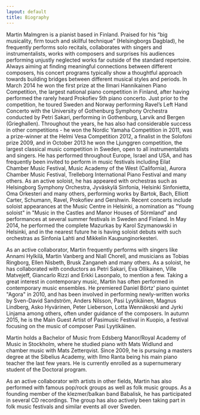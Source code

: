 ```yaml
---
layout: default
title: Biography
---
```


Martin Malmgren is a pianist based in Finland. Praised for his “big musicality, firm touch and skillful technique” (Helsingborgs Dagblad), he frequently performs solo recitals, collaborates with singers and instrumentalists, works with composers and surprises his audiences performing unjustly neglected works far outside of the standard repertoire. Always aiming at finding meaningful connections between different composers, his concert programs typically show a thoughtful approach towards building bridges between different musical styles and periods. In March 2014 he won the first prize at the Ilmari Hannikainen Piano Competition, the largest national piano competition in Finland, after having performed the rarely heard Prokofiev 5th piano concerto. Just prior to the competition, he toured Sweden and Norway performing Ravel’s Left Hand Concerto with the University of Gothenburg Symphony Orchestra conducted by Petri Sakari, performing in Gothenburg, Larvik and Bergen (Grieghallen). Throughout the years, he has also had considerable success in other competitions - he won the Nordic Yamaha Competition in 2011, was a prize-winner at the Helmi Vesa Competition 2012, a finalist in the Solofoni prize 2009, and in October 2013 he won the Ljunggren competition, the largest classical music competition in Sweden, open to all instrumentalists and singers. He has performed throughout Europe, Israel and USA, and has frequently been invited to perform in music festivals including Eilat Chamber Music Festival, Music Academy of the West (California), Aurora Chamber Music Festival, Trelleborg International Piano Festival and many others. As an active soloist, he has appeared with orchestras such as Helsingborg Symphony Orchestra, Jyväskylä Sinfonia, Helsinki Sinfonietta, Oma Orkesteri and many others, performing works by Bartok, Bach, Elliott Carter, Schumann, Ravel, Prokofiev and Gershwin. Recent concerts include soloist appearances at the Music Centre in Helsinki, a nomination as "Young soloist" in "Music in the Castles and Manor Houses of Sörmland" and performances at several summer festivals in Sweden and Finland. In May 2014, he performed the complete Mazurkas by Karol Szymanowski in Helsinki, and in the nearest future he is having soloist debuts with such orchestras as Sinfonia Lahti and Mikkelin Kaupunginorkesteri.   
   
As an active collaborator, Martin frequently performs with singers like Annami Hylkilä, Martin Vanberg and Niall Chorell, and musicians as Tobias Ringborg, Ellen Nisbeth, Brusk Zanganeh and many others. As a soloist, he has collaborated with conductors as Petri Sakari, Eva Ollikainen, Ville Matvejeff, Giancarlo Rizzi and Erkki Lasonpalo, to mention a few.
Taking a great interest in contemporary music, Martin has often performed in contemporary music ensembles. He premiered Daniel Börtz' piano quintet "Agora" in 2010, and has been involved in performing newly-written works by Sven-David Sandström, Anders Nilsson, Pasi Lyytikäinen, Magnus Lindberg, Asko Hyvärinen, Peter Lieberson, Lotta Wennäkoski and Jyrki Linjama among others, often under guidance of the composers. In autumn 2015, he is the Main Guest Artist of Pasimusic Festival in Kuopio, a festival focusing on the music of composer Pasi Lyytikäinen.   
   
Martin holds a Bachelor of Music from Edsberg Manor/Royal Academy of Music in Stockholm, where he studied piano with Mats Widlund and chamber music with Mats Zetterqvist. Since 2009, he is pursuing a masters degree at the Sibelius Academy, with Ilmo Ranta being his main piano teacher the last few years. He is currently enrolled as a supernumerary student of the Doctoral program.   
   
As an active collaborator with artists in other fields, Martin has also performed with famous pop/rock groups as well as folk music groups. As a founding member of the klezmer/balkan band Babalisk, he has participated in several CD recordings. The group has also actively been taking part in folk music festivals and similar events all over Sweden.
